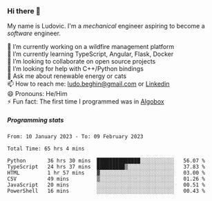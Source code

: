 ### Hi there 👋

My name is Ludovic. I'm a *mechanical* engineer aspiring to become a *software* engineer.

 🔭 I’m currently working on a wildfire management platform<br/>
 🌱 I’m currently learning TypeScript, Angular, Flask, Docker<br/>
 👯 I’m looking to collaborate on open source projects<br/>
 🤔 I’m looking for help with C++/Python bindings<br/>
 💬 Ask me about renewable energy or cats<br/>
 📫 How to reach me: ludo.beghin@gmail.com or [Linkedin](https://www.linkedin.com/in/ludovic-beghin/)<br/>
 😄 Pronouns: He/Him<br/>
 ⚡ Fun fact: The first time I programmed was in [Algobox](https://fr.wikipedia.org/wiki/Algobox)<br/>

##### Programming stats
<!--START_SECTION:waka-->

```text
From: 10 January 2023 - To: 09 February 2023

Total Time: 65 hrs 4 mins

Python       36 hrs 30 mins  ██████████████░░░░░░░░░░░   56.07 %
TypeScript   24 hrs 37 mins  █████████▒░░░░░░░░░░░░░░░   37.83 %
HTML         1 hr 57 mins    ▓░░░░░░░░░░░░░░░░░░░░░░░░   03.00 %
CSV          49 mins         ▒░░░░░░░░░░░░░░░░░░░░░░░░   01.26 %
JavaScript   20 mins         ░░░░░░░░░░░░░░░░░░░░░░░░░   00.51 %
PowerShell   16 mins         ░░░░░░░░░░░░░░░░░░░░░░░░░   00.43 %
```

<!--END_SECTION:waka-->

